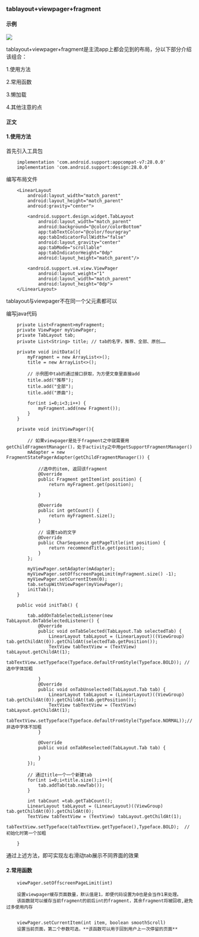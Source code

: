 ### tablayout+viewpager+fragment
#### 示例
![](https://www.z4a.net/images/2019/09/24/1277f34881a080fdd.md.jpg)

tablayout+viewpager+fragment是主流app上都会见到的布局，分以下部分介绍该组合：

1.使用方法

2.常用函数

3.懒加载

4.其他注意的点


#### 正文

#### 1.使用方法

首先引入工具包

```
    implementation 'com.android.support:appcompat-v7:28.0.0'
    implementation 'com.android.support:design:28.0.0'
```

编写布局文件
```
    <LinearLayout
        android:layout_width="match_parent"
        android:layout_height="match_parent"
        android:gravity="center">
		
        <android.support.design.widget.TabLayout
            android:layout_width="match_parent"
            android:background="@color/colorBottom"
            app:tabTextColor="@color/fouragray"
            app:tabIndicatorFullWidth="false"
            android:layout_gravity="center"
            app:tabMode="scrollable"
            app:tabIndicatorHeight="0dp"
            android:layout_height="match_parent"/>
			
		<android.support.v4.view.ViewPager
			android:layout_weight="1"
			android:layout_width="match_parent"
			android:layout_height="0dp">
	</LinearLayout>
```
tablayout与viewpager不在同一个父元素都可以

编写java代码
```
    private List<Fragment>myFragment;
    private ViewPager myViewPager;
    private TabLayout tab;
    private List<String> title; // tab的名字，推荐、全部、原创……
	
    private void initData(){
        myFragment = new ArrayList<>();
        title = new ArrayList<>();
		
        // 示例图中tab的通过接口获取，为方便文章里直接add
        title.add("推荐");
        title.add("全部");
        title.add("原曲");
		
        for(int i=0;i<3;i++) {
            myFragment.add(new Fragment());
        }
    }
	
    private void initViewPager(){

        // 如果viewpager是处于fragment之中就需要用getChildFragmentManager()，处于activity之中用getSupportFragmentManager()
        mAdapter = new FragmentStatePagerAdapter(getChildFragmentManager()) { 
		
            //选中的item, 返回该fragment
            @Override
            public Fragment getItem(int position) {
                return myFragment.get(position);

            }

            @Override
            public int getCount() {
                return myFragment.size();
            }
			
            // 设置tab的文字
            @Override
            public CharSequence getPageTitle(int position) {
                return recommendTitle.get(position);
            }
        };
		
        myViewPager.setAdapter(mAdapter);
        myViewPager.setOffscreenPageLimit(myFragment.size() -1);
        myViewPager.setCurrentItem(0);
        tab.setupWithViewPager(myViewPager);
        initTab();
    }
	
    public void initTab() {

        tab.addOnTabSelectedListener(new TabLayout.OnTabSelectedListener() {
            @Override
            public void onTabSelected(TabLayout.Tab selectedTab) {
                LinearLayout tabLayout = (LinearLayout)((ViewGroup) tab.getChildAt(0)).getChildAt(selectedTab.getPosition());
                TextView tabTextView = (TextView) tabLayout.getChildAt(1);
                tabTextView.setTypeface(Typeface.defaultFromStyle(Typeface.BOLD)); // 选中字体加粗

            }
            @Override
            public void onTabUnselected(TabLayout.Tab tab) {
                LinearLayout tabLayout = (LinearLayout)((ViewGroup) tab.getChildAt(0)).getChildAt(tab.getPosition());
                TextView tabTextView = (TextView) tabLayout.getChildAt(1);
                tabTextView.setTypeface(Typeface.defaultFromStyle(Typeface.NORMAL));// 非选中字体不加粗
            }

            @Override
            public void onTabReselected(TabLayout.Tab tab) {

            }
        });

        // 通过title一个一个新建tab
        for(int i=0;i<title.size();i++){
            tab.addTab(tab.newTab());
        }

        int tabCount =tab.getTabCount();
        LinearLayout tabLayout = (LinearLayout)((ViewGroup) tab.getChildAt(0)).getChildAt(0);
        TextView tabTextView = (TextView) tabLayout.getChildAt(1);
        tabTextView.setTypeface(tabTextView.getTypeface(),Typeface.BOLD);  // 初始化时第一个加粗

    }
```
通过上述方法，即可实现左右滑动tab展示不同界面的效果

#### 2.常用函数
    
        viewPager.setOffscreenPageLimit(int)
        
        设置viewpager缓存页面数量，默认值是1，即便代码设置为0也是会当作1来处理。
        该函数就可以缓存当前fragment的前后int的fragment，其余fragment将被回收,避免过多使用内存
    
    
        viewPager.setCurrentItem(int item, boolean smoothScroll)
        设置当前页面，第二个参数可选，**该函数可以用于回到用户上一次停留的页面**
    
